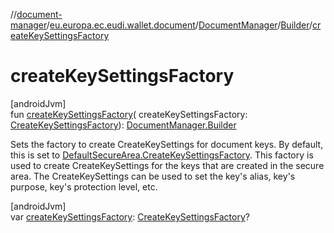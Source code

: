 //[document-manager](../../../../index.md)/[eu.europa.ec.eudi.wallet.document](../../index.md)/[DocumentManager](../index.md)/[Builder](index.md)/[createKeySettingsFactory](create-key-settings-factory.md)

# createKeySettingsFactory

[androidJvm]\
fun [createKeySettingsFactory](create-key-settings-factory.md)(
createKeySettingsFactory: [CreateKeySettingsFactory](../../-create-key-settings-factory/index.md)): [DocumentManager.Builder](index.md)

Sets the factory to create CreateKeySettings for document keys. By default, this is set
to [DefaultSecureArea.CreateKeySettingsFactory](../../../eu.europa.ec.eudi.wallet.document.defaults/-default-secure-area/-create-key-settings-factory/index.md).
This factory is used to create CreateKeySettings for the keys that are created in the secure area.
The CreateKeySettings can be used to set the key's alias, key's purpose, key's protection level,
etc.

[androidJvm]\
var [createKeySettingsFactory](create-key-settings-factory.md): [CreateKeySettingsFactory](../../-create-key-settings-factory/index.md)?
